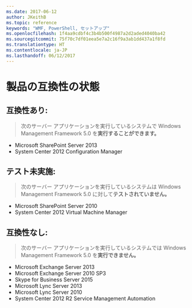 ```yaml
---
ms.date: 2017-06-12
author: JKeithB
ms.topic: reference
keywords: "WMF, PowerShell, セットアップ"
ms.openlocfilehash: 1f4aa9cdbf4c3b4b500f4987a2d2aded4040ba42
ms.sourcegitcommit: 75f70c7df01eea5e7a2c16f9a3ab1dd437a1f8fd
ms.translationtype: HT
ms.contentlocale: ja-JP
ms.lasthandoff: 06/12/2017
---
```

<a id="product-compatibility-status" class="xliff"></a>

# 製品の互換性の状態

<a id="compatible" class="xliff"></a>

## 互換性あり:
> 次のサーバー アプリケーションを実行しているシステムで Windows Management Framework 5.0 を**実行することができます。**

- Microsoft SharePoint Server 2013
- System Center 2012 Configuration Manager

<a id="not-tested" class="xliff"></a>

## テスト未実施:
> 次のサーバー アプリケーションを実行しているシステムは Windows Management Framework 5.0 に対して**テストされていません。**

- Microsoft SharePoint Server 2010
- System Center 2012 Virtual Machine Manager

<a id="incompatible" class="xliff"></a>

## 互換性なし:
> 次のサーバー アプリケーションを実行しているシステムでは Windows Management Framework 5.0 を**実行できません。**

- Microsoft Exchange Server 2013
- Microsoft Exchange Server 2010 SP3
- Skype for Business Server 2015
- Microsoft Lync Server 2013
- Microsoft Lync Server 2010
- System Center 2012 R2 Service Management Automation

